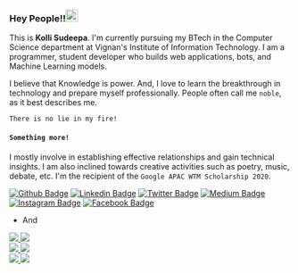 ### Hey People!!<img src="https://github.com/TheDudeThatCode/TheDudeThatCode/blob/master/Assets/Handshake.gif" width="22px">
This is **Kolli Sudeepa**. I'm currently pursuing my BTech in the Computer Science department at Vignan's Institute of Information Technology. I am a programmer, student developer who builds web applications, bots, and Machine Learning models.

I believe that Knowledge is power. And, I love to learn the breakthrough in technology and prepare myself professionally. People often call me `noble`, as it best describes me.

`There is no lie in my fire!`

#### `Something more!` 
I mostly involve in establishing effective relationships and gain technical insights. I am also inclined towards creative activities such as poetry, music, debate, etc.
I'm the recipient of the `Google APAC WTM Scholarship 2020`. 

 
[![Github Badge](https://img.shields.io/badge/Follow-blue?style=social&logo=Github&link=https://github.com/SudeepaNoble)](https://github.com/SudeepaNoble)
[![Linkedin Badge](https://img.shields.io/badge/-Kolli%20Sudeepa-blue?style=social&logo=Linkedin&logoColor=blue&link=https://www.linkedin.com/in/sudeepanoble/)]([https://www.linkedin.com/in/sudeepanoble/)
[![Twitter Badge](http://img.shields.io/badge/-@i_sudeepa-1ca0f1?style=social&logo=twitter&logoColor=blue&link=https://twitter.com/i_sudeepa)](https://twitter.com/i_sudeepa)
[![Medium Badge](https://img.shields.io/badge/@sudeepa-blue?style=social&logo=Medium&link=https://medium.com/@sudeepa.kolli)](https://medium.com/@sudeepa.kolli) 
[![Instagram Badge](https://img.shields.io/badge/-Kolli%20Sudeepa-blue?style=social&logo=Instagram&link=https://www.instagram.com/i_noble.sudeepa/)](https://www.instagram.com/i_noble.sudeepa/)
[![Facebook Badge](https://img.shields.io/badge/-Kolli%20Sudeepa-blue?style=social&logo=Facebook&link=https://m.facebook.com/sudeepa.kolli)](https://m.facebook.com/sudeepa.kolli) 

- And 

<a href=https://www.womentechmakers.com/> 
   <img src=https://img.shields.io/badge/Google_WTM-Scholar-brightgreen>
</a>
<a href=https://twitter.com/GDGVizag>
   <img src=https://img.shields.io/badge/GDGVizag-Developing_Team-brightgreen>
</a>
</br>
<a href=https://www.girlscript.tech/home>
   <img src=https://img.shields.io/badge/GirlScript_Vizag-Techinical_Team-brightgreen>
</a>
<a href=https://auth.geeksforgeeks.org/college/vignans-institute-of-information-technology-viit-visakhapatnam>
   <img src=https://img.shields.io/badge/GeeksforGeeks-Campus_Mantri-brightgreen>
</a>
</br>
<a href=https://www.linkedin.com/in/smartbridge-educational-services-6755ab119/>
   <img src=https://img.shields.io/badge/SmartBridge-ML_Intern-brightgreen>
</a>
<a href=https://twitter.com/WTMVizag>
   <img src=https://img.shields.io/badge/WTMVizag-Volunteer-brightgreen>
</a> 

